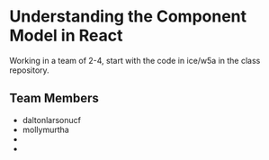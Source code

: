 # Understanding the Component Model in React
Working in a team of 2-4, start with the code in ice/w5a in the class repository.

## Team Members
 - daltonlarsonucf
 - mollymurtha
 - 
 - 